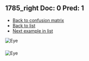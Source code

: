 ## 1785_right Doc: 0 Pred: 1
- [Back to confusion matrix](https://github.com/juliandewit/kaggle_retinopathy/blob/master/matrix.md)
- [Back to list](https://github.com/juliandewit/kaggle_retinopathy/blob/master/lists/01/list.md)
- [Next example in list](https://github.com/juliandewit/kaggle_retinopathy/blob/master/lists/01/17/17850_left.md)

![Eye](https://retinopaty.blob.core.windows.net/size1024/1785_right_0.jpeg)

### 

![Eye]()
